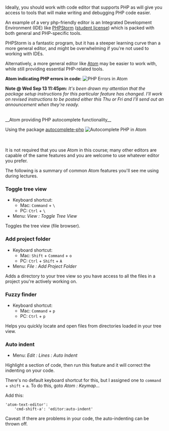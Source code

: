 Ideally, you should work with code editor that supports PHP as will give you access to tools that will make writing and debugging PHP code easier.

An example of a very php-friendly editor is an Integrated Development Environment (IDE) like [PHPStorm](https://www.jetbrains.com/phpstorm) ([student license](https://www.jetbrains.com/student)) which is packed with both general and PHP-specific tools.

PHPStorm is a fantastic program, but it has a steeper learning curve than a more general editor, and might be overwhelming if you're not used to working with IDEs.

Alternatively, a more general editor like [Atom](https://atom.io) may be easier to work with, while still providing essential PHP-related tools.


__Atom indicating PHP errors in code:__
<img src='http://making-the-internet.s3.amazonaws.com/php-errors-in-atom@2x.png' style='max-width:597px;' alt='PHP Errors in Atom'>

__Note @ Wed Sep 13 11:45pm:__ *It's been drawn my attention that the package setup instructions for this particular feature has changed. I'll work on revised instructions to be posted either this Thu or Fri and I'll send out an announcement when they're ready.*

<br>
__Atom providing PHP autocomplete functionality__

Using the package [autocomplete-php](https://atom.io/packages/autocomplete-php)
<img src='http://making-the-internet.s3.amazonaws.com/php-autocomplete-in-atom@2x.png' style='max-width:527px;' alt='Autocomplete PHP in Atom'>

<br><br>
It is not required that you use Atom in this course; many other editors are capable of the same features and you are welcome to use whatever editor you prefer.

The following is a summary of common Atom features you'll see me using during lectures.

### Toggle tree view
+ Keyboard shortcut:
    + Mac: `Command` + `\`   
    + PC: `Ctrl` + `\`
+ Menu: *View : Toggle Tree View*

Toggles the tree view (file browser).


### Add project folder
+ Keyboard shortcut:
    + Mac: `Shift` + `Command` + `o`
    + PC: `Ctrl` + `Shift` + `A`
+ Menu: *File : Add Project Folder*

Adds a directory to your tree view so you have access to all the files in a project you're actively working on.


### Fuzzy finder
+ Keyboard shortcut:
    + Mac: `Command` + `p`
    + PC: `Ctrl` + `p`

Helps you quickly locate and open files from directories loaded in your tree view.


### Auto indent
+ Menu: *Edit : Lines : Auto Indent*

Highlight a section of code, then run this feature and it will correct the indenting on your code.

There's no default keyboard shortcut for this, but I assigned one to `command` + `shift` + `a`. To do this,
goto *Atom : Keymap...*

Add this:
```
'atom-text-editor':
    'cmd-shift-a': 'editor:auto-indent'
```

Caveat: If there are problems in your code, the auto-indenting can be thrown off.
